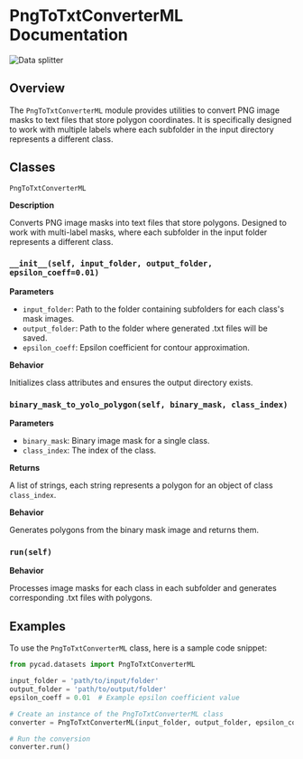 # PngToTxtConverterML Documentation
![Data splitter](https://github.com/amine0110/pycad/blob/main/assets/pngtotxt.png?raw=true)

## Overview
The `PngToTxtConverterML` module provides utilities to convert PNG image masks to text files that store polygon coordinates. It is specifically designed to work with multiple labels where each subfolder in the input directory represents a different class.

## Classes

`PngToTxtConverterML`

**Description**

Converts PNG image masks into text files that store polygons. Designed to work with multi-label masks, where each subfolder in the input folder represents a different class.

### `__init__(self, input_folder, output_folder, epsilon_coeff=0.01)`

**Parameters**

- `input_folder`: Path to the folder containing subfolders for each class's mask images.
- `output_folder`: Path to the folder where generated .txt files will be saved.
- `epsilon_coeff`: Epsilon coefficient for contour approximation.

**Behavior**

Initializes class attributes and ensures the output directory exists.

### `binary_mask_to_yolo_polygon(self, binary_mask, class_index)`

**Parameters**

- `binary_mask`: Binary image mask for a single class.
- `class_index`: The index of the class.

**Returns**

A list of strings, each string represents a polygon for an object of class `class_index`.

**Behavior**

Generates polygons from the binary mask image and returns them.

### `run(self)`

**Behavior**

Processes image masks for each class in each subfolder and generates corresponding .txt files with polygons.

## Examples
To use the `PngToTxtConverterML` class, here is a sample code snippet:

```Python
from pycad.datasets import PngToTxtConverterML

input_folder = 'path/to/input/folder'
output_folder = 'path/to/output/folder'
epsilon_coeff = 0.01  # Example epsilon coefficient value

# Create an instance of the PngToTxtConverterML class
converter = PngToTxtConverterML(input_folder, output_folder, epsilon_coeff)

# Run the conversion
converter.run()
```

